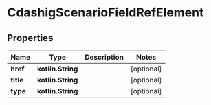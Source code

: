 
# CdashigScenarioFieldRefElement

## Properties
| Name | Type | Description | Notes |
| ------------ | ------------- | ------------- | ------------- |
| **href** | **kotlin.String** |  |  [optional] |
| **title** | **kotlin.String** |  |  [optional] |
| **type** | **kotlin.String** |  |  [optional] |



